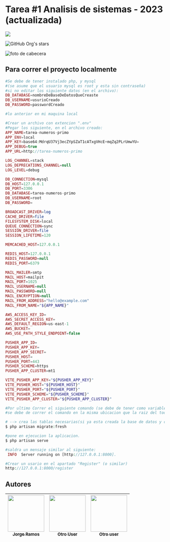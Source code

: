 # Tarea #1 Analisis de sistemas - 2023 (actualizada)
<p align="left">
   <img src="https://lh3.googleusercontent.com/Vd5FkBY24cMqeJbvfS5m4zMmUZZgOBUKBRkRgmLys52gn-pXdgBuWXCX1KCM8Ybsemjy_jXY9iccnhUnFt5T072iTDh4yzp6YjcgXWhXVdIRKtUhvJDdjppcKk76XcB3sv21CarAaxisYa-UaElXI1S5AzF4iRSoo6n5l0tdCk6XzNWdUBwJOKyYjehV1sFIW0gENKHmIdQar1zfXI5cDv8N2-jGcP7OaPCPvGjSf56xl4PToWTb83OuX614E4jHOJZAa3xKz7utWBXcMMn9VOVBhKOUj89Hk6-Id7I2dMTJZPP32duMresnOBU8jdx5J3YZh4q6SjLrgf18E92s4RQvjEw1T4mbjagFTs6lf40eJHHgf9nyuk4G7etSwRpFLPtDAII0zFCm-gDALCs0RSL-ZstlZtOLwXv9rjmb6iyVG0mqgkOLZii2tcgNh8mtJx2_JCBGlkteOswPWJNenOK6XBd9KfV4BRaci0_nkjU-ep777WCKuqQ_NcxY8YBYAzF-Vn_2TEQ8y52QHm7iyrLp_PkSIu9n0jDZOFsi_8YL-LF1RR716BRlwKZMnjfdGLrM8Cc8h-RUPl8hM-GzFm1cEiOjQ5dToJoHaB0qJBCvNiHL5GiY-Nye1RgDbHX-fTx0G_MzB8EP7VwLNWJORQTfE-5OxnbQ0V8jeOwzoZWnxqr2SrLbRUYpPvaoeHSOK50-6cZRkK97ky40nJjyrnXrceLamqyrQN9Bft10VqSv5jIAZcEC6GiVRBwPNauFOBLmPqNTnC_tpJZokNbQ__8t1_H3O0Jjms1E4wPYa9glbxHIfwNQZtobl230a7T7TF5xLRuOhRerQq_8vmxy5WxOQCVJNuHZ00LegRonlUKsRU8nkvdzgQysn69RMkqMPGknDv6vCG84uJ77w7c5ouaiHLl0X1eHlzDhuF1aAbjAUJWfE7Z75KFWEmaSGF05ZUAftFvIcVvTnjsf_75VcVaGVh_R6DFgHJNCIYOqSwKtQ21MNiSBpak=w1159-h447-s-no?authuser=2">
</p>

![GitHub Org's stars](https://img.shields.io/github/stars/sonic-alex2?style=social)

![foto de cabecera](https://cdn.pixabay.com/photo/2017/03/18/01/07/willow-catkin-2152984_960_720.jpg)


## Para correr el proyecto localmente

```php
#Se debe de tener instalado php, y mysql
#(se asume que el usuario mysql es root y esta sin contraseña)
#si no editar los siguiente datos (en el archivo):
DB_DATABASE=nombreDeBaseDeDatosQueCreaste
DB_USERNAME=usurioCreado
DB_PASSWORD=passwordCreado

#lo anterior en mi maquina local

#Crear un archivo con extencion ".env"
#Pegar los siguiente, en el archivo creado:
APP_NAME=tarea-numeros-primo
APP_ENV=local
APP_KEY=base64:MdrqU37Vj3ecZYpSZaT1cATxgVHcE+mqZq2PLrUmwYU=
APP_DEBUG=true
APP_URL=http://tarea-numeros-primo

LOG_CHANNEL=stack
LOG_DEPRECATIONS_CHANNEL=null
LOG_LEVEL=debug

DB_CONNECTION=mysql
DB_HOST=127.0.0.1
DB_PORT=3306
DB_DATABASE=tarea-numeros-primo
DB_USERNAME=root
DB_PASSWORD=

BROADCAST_DRIVER=log
CACHE_DRIVER=file
FILESYSTEM_DISK=local
QUEUE_CONNECTION=sync
SESSION_DRIVER=file
SESSION_LIFETIME=120

MEMCACHED_HOST=127.0.0.1

REDIS_HOST=127.0.0.1
REDIS_PASSWORD=null
REDIS_PORT=6379

MAIL_MAILER=smtp
MAIL_HOST=mailpit
MAIL_PORT=1025
MAIL_USERNAME=null
MAIL_PASSWORD=null
MAIL_ENCRYPTION=null
MAIL_FROM_ADDRESS="hello@example.com"
MAIL_FROM_NAME="${APP_NAME}"

AWS_ACCESS_KEY_ID=
AWS_SECRET_ACCESS_KEY=
AWS_DEFAULT_REGION=us-east-1
AWS_BUCKET=
AWS_USE_PATH_STYLE_ENDPOINT=false

PUSHER_APP_ID=
PUSHER_APP_KEY=
PUSHER_APP_SECRET=
PUSHER_HOST=
PUSHER_PORT=443
PUSHER_SCHEME=https
PUSHER_APP_CLUSTER=mt1

VITE_PUSHER_APP_KEY="${PUSHER_APP_KEY}"
VITE_PUSHER_HOST="${PUSHER_HOST}"
VITE_PUSHER_PORT="${PUSHER_PORT}"
VITE_PUSHER_SCHEME="${PUSHER_SCHEME}"
VITE_PUSHER_APP_CLUSTER="${PUSHER_APP_CLUSTER}"

#Por ultimo Correr el siguiente comando (se debe de tener como variable global en windows "php"):
#se debe de correr el comando en la misma ubicacion que la raiz del todo el proyecto.

# --> crea las tablas necesarias(si ya esta creada la base de datos y con los accesos correctos, con los servidor mysql funcionando)
$ php artisan migrate:fresh

#pone en ejecucion la aplicacion.
$ php artisan serve

#saldra un mensaje similar al siguiente:
 INFO  Server running on [http://127.0.0.1:8000].

#Crear un usario en el apartado "Register" (o similar)
http://127.0.0.1:8000/register

```


## Autores

| [<img src="#" width=115><br><sub>Jorge Ramos</sub>](https://github.com/sonic-alex2) |  [<img src="#" width=115><br><sub>Otro User</sub>]([https://github.com/sonic-alex2](https://github.com/ellenpimentel)) |  [<img src="#" width=115><br><sub>Otro user</sub>](https://github.com/sonic-alex2) |
| :---: | :---: | :---: |
